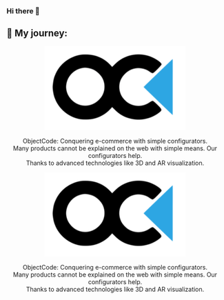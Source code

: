 ### Hi there 👋

## 🌱 My journey:

 
<p align="center">
  <img src="https://github.com/VForsmann/VForsmann/blob/main/OC.PNG?raw=true" alt="ObjectCode-Logo"/>
</p>

<div align="center">
  <div>ObjectCode: Conquering e-commerce with simple configurators.</div>
  <div>Many products cannot be explained on the web with simple means. Our configurators help. </div>
  <div>Thanks to advanced technologies like 3D and AR visualization. </div>
</div>

<p align="center">
  <img src="https://github.com/VForsmann/VForsmann/blob/main/OC.PNG?raw=true" alt="ObjectCode-Logo"/>
</p>

<div align="center">
  <div>ObjectCode: Conquering e-commerce with simple configurators.</div>
  <div>Many products cannot be explained on the web with simple means. Our configurators help. </div>
  <div>Thanks to advanced technologies like 3D and AR visualization. </div>
</div>

<!--
**VForsmann/VForsmann** is a ✨ _special_ ✨ repository because its `README.md` (this file) appears on your GitHub profile.



Here are some ideas to get you started:

- 🔭 I’m currently working on ...
- 🌱 I’m currently learning ...
- 👯 I’m looking to collaborate on ...
- 🤔 I’m looking for help with ...
- 💬 Ask me about ...
- 📫 How to reach me: ...
- 😄 Pronouns: ...
- ⚡ Fun fact: ...
-->
